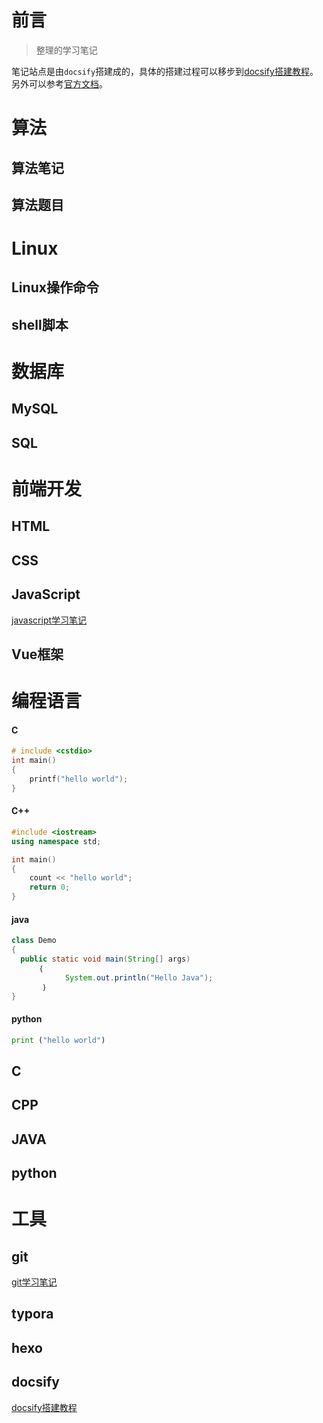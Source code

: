 # **前言**

> 整理的学习笔记

笔记站点是由`docsify`搭建成的，具体的搭建过程可以移步到[docsify搭建教程](/docsify/docsify.md)。另外可以参考[官方文档](https://docsify.js.org/#/)。

# **算法**

## 算法笔记

## 算法题目

# **Linux**

## Linux操作命令

## shell脚本

# **数据库**

## MySQL

## SQL

# **前端开发**

## HTML

## CSS

## JavaScript

[javascript学习笔记](/前端/javascript/Javascript学习笔记.md)

## Vue框架

# **编程语言**

<!-- tabs:start -->

#### **C**

```c
# include <cstdio>
int main()
{
    printf("hello world");
}
```



#### **C++**

```cpp
#include <iostream>
using namespace std;

int main()
{
    count << "hello world";
    return 0;
}
```


#### **java**

```java
class Demo
{
  public static void main(String[] args)
      ｛
            System.out.println("Hello Java");
       ｝ 
}
```



#### **python**

```python
print ("hello world")
```



<!-- tabs:end -->

## C

## CPP

## JAVA

## python

# **工具**

## git

[git学习笔记](/工具/Git学习笔记.md)

## typora

## hexo

## docsify

[docsify搭建教程](/docsify/docsify.md)



